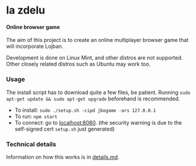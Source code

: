 la zdelu
========

#### Online browser game

The aim of this project is to create an online multiplayer browser game that will incorporate Lojban.

Development is done on Linux Mint, and other distros are not supported.  Other closely related distros such as Ubuntu may work too.

### Usage

The install script has to download quite a few files, be patient.  Running `sudo apt-get update && sudo apt-get upgrade` beforehand is recommended.

  * To install: `sudo ./setup.sh -cipd jbogame -ars 127.0.0.1`
  * To run: `npm start`
  * To connect: go to [localhost:8080](http://localhost:8080/). (the security warning is due to the self-signed cert `setup.sh` just generated)

### Technical details

Information on how this works is in [details.md](details.md).
